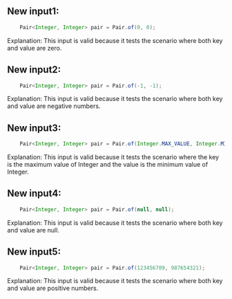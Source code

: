 ## New input1:
```java
    Pair<Integer, Integer> pair = Pair.of(0, 0);
```
Explanation: This input is valid because it tests the scenario where both key and value are zero.

## New input2:
```java
    Pair<Integer, Integer> pair = Pair.of(-1, -1);
```
Explanation: This input is valid because it tests the scenario where both key and value are negative numbers.

## New input3:
```java
    Pair<Integer, Integer> pair = Pair.of(Integer.MAX_VALUE, Integer.MIN_VALUE);
```
Explanation: This input is valid because it tests the scenario where the key is the maximum value of Integer and the value is the minimum value of Integer.

## New input4:
```java
    Pair<Integer, Integer> pair = Pair.of(null, null);
```
Explanation: This input is valid because it tests the scenario where both key and value are null.

## New input5:
```java
    Pair<Integer, Integer> pair = Pair.of(123456789, 987654321);
```
Explanation: This input is valid because it tests the scenario where both key and value are positive numbers.